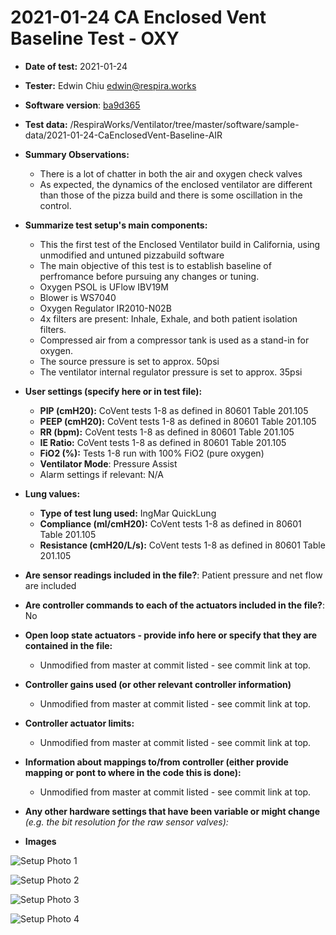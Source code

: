 # 2021-01-24 CA Enclosed Vent Baseline Test - OXY

* **Date of test:** 2021-01-24

* **Tester:** Edwin Chiu edwin@respira.works

* **Software version**: [ba9d365](https://github.com/RespiraWorks/Ventilator/commit/ba9d36569508827b770cb7a36474aeba5220151e)

* **Test data:** /RespiraWorks/Ventilator/tree/master/software/sample-data/2021-01-24-CaEnclosedVent-Baseline-AIR

* **Summary Observations:**
  * There is a lot of chatter in both the air and oxygen check valves
  * As expected, the dynamics of the enclosed ventilator are different than those of the pizza build and there is some oscillation in the control.

* **Summarize test setup's main components:**
  * This the first test of the Enclosed Ventilator build in California, using unmodified and untuned pizzabuild software
  * The main objective of this test is to establish baseline of perfromance before pursuing any changes or tuning.
  * Oxygen PSOL is UFlow IBV19M
  * Blower is WS7040
  * Oxygen Regulator IR2010-N02B
  * 4x filters are present: Inhale, Exhale, and both patient isolation filters.
  * Compressed air from a compressor tank is used as a stand-in for oxygen.
  * The source pressure is set to approx. 50psi
  * The ventilator internal regulator pressure is set to approx. 35psi

* **User settings (specify here or in test file):**
    * **PIP (cmH20):** CoVent tests 1-8 as defined in 80601 Table 201.105
    * **PEEP (cmH20):** CoVent tests 1-8 as defined in 80601 Table 201.105
    * **RR (bpm):** CoVent tests 1-8 as defined in 80601 Table 201.105
    * **IE Ratio:** CoVent tests 1-8 as defined in 80601 Table 201.105
    * **FiO2 (%):** Tests 1-8 run with 100% FiO2 (pure oxygen)
    * **Ventilator Mode**: Pressure Assist
    * Alarm settings if relevant: N/A

* **Lung values:**
    * **Type of test lung used:** IngMar QuickLung
    * **Compliance (ml/cmH20):** CoVent tests 1-8 as defined in 80601 Table 201.105
    * **Resistance (cmH20/L/s):** CoVent tests 1-8 as defined in 80601 Table 201.105
* **Are sensor readings included in the file?**: Patient pressure and net flow are included

* **Are controller commands to each of the actuators included in the file?**: No

* **Open loop state actuators - provide info here or specify that they are contained in the file:**
    * Unmodified from master at commit listed - see commit link at top.

* **Controller gains used (or other relevant controller information)**
    * Unmodified from master at commit listed - see commit link at top.

* **Controller actuator limits:**
	* Unmodified from master at commit listed - see commit link at top.

* **Information about mappings to/from controller (either provide mapping or pont to where in the code this is done):**
    * Unmodified from master at commit listed - see commit link at top.

* **Any other hardware settings that have been variable or might change** *(e.g. the bit resolution for the raw sensor valves):*


* **Images**

![Setup Photo 1](SetupPhoto1.jpg)

![Setup Photo 2](SetupPhoto2.jpg)

![Setup Photo 3](SetupPhoto3.jpg)

![Setup Photo 4](SetupPhoto4.jpg)
